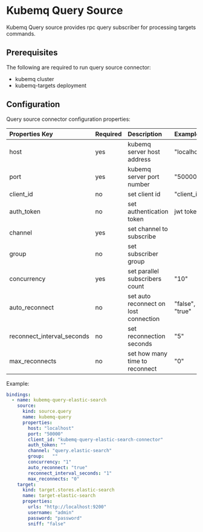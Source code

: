 # Kubemq Query Source

Kubemq Query source provides rpc query subscriber for processing targets commands.

## Prerequisites
The following are required to run query source connector:

- kubemq cluster
- kubemq-targets deployment


## Configuration

Query source connector configuration properties:

| Properties Key             | Required | Description                           | Example         |
|:---------------------------|:---------|:--------------------------------------|:----------------|
| host                       | yes      | kubemq server host address            | "localhost      |
| port                       | yes      | kubemq server port number             | "50000"         |
| client_id                  | no       | set client id                         | "client_id"     |
| auth_token                 | no       | set authentication token              | jwt token       |
| channel                    | yes      | set channel to subscribe              |                 |
| group                      | no       | set subscriber group                  |                 |
| concurrency                | yes      | set parallel subscribers count       | "10"            |
| auto_reconnect             | no       | set auto reconnect on lost connection | "false", "true" |
| reconnect_interval_seconds | no       | set reconnection seconds              | "5"             |
| max_reconnects             | no       | set how many time to reconnect        | "0"             |






Example:

```yaml
bindings:
  - name: kubemq-query-elastic-search
    source:
      kind: source.query
      name: kubemq-query
      properties:
        host: "localhost"
        port: "50000"
        client_id: "kubemq-query-elastic-search-connector"
        auth_token: ""
        channel: "query.elastic-search"
        group:   ""
        concurrency: "1"
        auto_reconnect: "true"
        reconnect_interval_seconds: "1"
        max_reconnects: "0"
    target:
      kind: target.stores.elastic-search
      name: target-elastic-search
      properties:
        urls: "http://localhost:9200"
        username: "admin"
        password: "password"
        sniff: "false"
```

